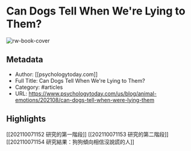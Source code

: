 # Can Dogs Tell When We're Lying to Them?

![rw-book-cover](https://readwise-assets.s3.amazonaws.com/static/images/article4.6bc1851654a0.png)

## Metadata
- Author: [[psychologytoday.com]]
- Full Title: Can Dogs Tell When We're Lying to Them?
- Category: #articles
- URL: https://www.psychologytoday.com/us/blog/animal-emotions/202108/can-dogs-tell-when-were-lying-them

## Highlights
[[202110071152 研究的第一階段]]
[[202110071153 研究的第二階段]]
[[202110071154 研究結果：狗狗傾向相信沒說謊的人]]
